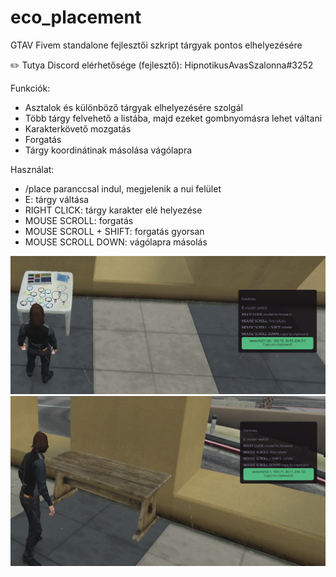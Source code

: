 # eco_placement
GTAV Fivem standalone fejlesztői szkript tárgyak pontos elhelyezésére

:pencil2: Tutya Discord elérhetősége (fejlesztő): HipnotikusAvasSzalonna#3252

Funkciók:
 - Asztalok és különböző tárgyak elhelyezésére szolgál
 - Több tárgy felvehető a listába, majd ezeket gombnyomásra lehet váltani
 - Karakterkövető mozgatás
 - Forgatás
 - Tárgy koordinátinak másolása vágólapra
 
Használat:
 - /place paranccsal indul, megjelenik a nui felület
 - E: tárgy váltása
 - RIGHT CLICK: tárgy karakter elé helyezése
 - MOUSE SCROLL: forgatás
 - MOUSE SCROLL + SHIFT: forgatás gyorsan
 - MOUSE SCROLL DOWN: vágólapra másolás

![eco_placement1](https://github.com/Ekhion76/eco_placement/blob/main/previews/eco_placement1.png)
![eco_placement2](https://github.com/Ekhion76/eco_placement/blob/main/previews/eco_placement2.png)
